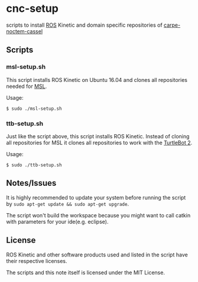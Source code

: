 cnc-setup
=========

scripts to install [ROS](http://www.ros.org/) Kinetic and domain specific repositories of [carpe-noctem-cassel](https://github.com/carpe-noctem-cassel/cnc-msl)

Scripts
-------

### msl-setup.sh

This script installs ROS Kinetic on Ubuntu 16.04 and clones all repositories needed
for [MSL](https://en.wikipedia.org/wiki/RoboCup_Middle_Size_League).

Usage:
 
	$ sudo ./msl-setup.sh

### ttb-setup.sh

Just like the script above, this script installs ROS Kinetic.
Instead of cloning all repositories for MSL it clones all repositories
to work with the [TurtleBot 2](http://www.turtlebot.com/).

Usage:
 
	$ sudo ./ttb-setup.sh

Notes/Issues
------------

It is highly recommended to update your system before running the script
by `sudo apt-get update && sudo apt-get upgrade`.

The script won't build the workspace because you might want to call catkin
with parameters for your ide(e.g. eclipse).

License
-------

ROS Kinetic and other software products used and listed in the script have
their respective licenses.

The scripts and this note itself is licensed under the MIT License.
